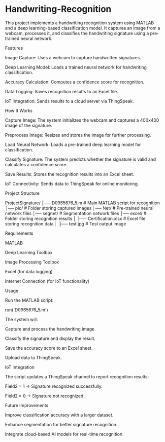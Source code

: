 # Handwriting-Recognition
This project implements a handwriting recognition system using MATLAB and a deep learning-based classification model. It captures an image from a webcam, processes it, and classifies the handwriting signature using a pre-trained neural network.

Features

Image Capture: Uses a webcam to capture handwritten signatures.

Deep Learning Model: Loads a trained neural network for handwriting classification.

Accuracy Calculation: Computes a confidence score for recognition.

Data Logging: Saves recognition results to an Excel file.

IoT Integration: Sends results to a cloud server via ThingSpeak.

How It Works

Capture Image: The system initializes the webcam and captures a 400x400 image of the signature.

Preprocess Image: Resizes and stores the image for further processing.

Load Neural Network: Loads a pre-trained deep learning model for classification.

Classify Signature: The system predicts whether the signature is valid and calculates a confidence score.

Save Results: Stores the recognition results into an Excel sheet.

IoT Connectivity: Sends data to ThingSpeak for online monitoring.

Project Structure

ProjectSignature/
│── D0965676_5.m          # Main MATLAB script for recognition
│── pic/                  # Folder storing captured images
│── Net/                  # Pre-trained neural network files
│── segnet/               # Segmentation network files
│── excel/                # Folder storing recognition results
│   ├── Certification.xlsx # Excel file storing recognition data
│   ├── test.jpg          # Test output image

Requirements

MATLAB

Deep Learning Toolbox

Image Processing Toolbox

Excel (for data logging)

Internet Connection (for IoT functionality)

Usage

Run the MATLAB script:

run('D0965676_5.m')

The system will:

Capture and process the handwriting image.

Classify the signature and display the result.

Save the accuracy score to an Excel sheet.

Upload data to ThingSpeak.

IoT Integration

The script updates a ThingSpeak channel to report recognition results:

Field2 = 1 → Signature recognized successfully.

Field2 = 0 → Signature not recognized.

Future Improvements

Improve classification accuracy with a larger dataset.

Enhance segmentation for better signature recognition.

Integrate cloud-based AI models for real-time recognition.
